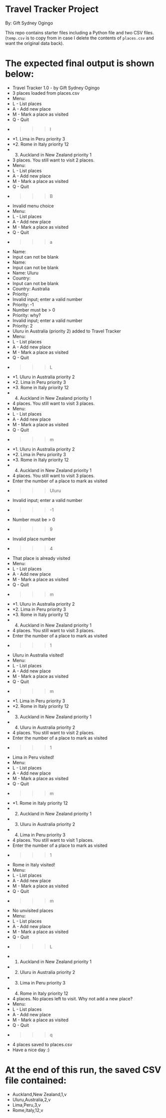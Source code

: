 # Travel Tracker Project
By: Gift Sydney Ogingo  

This repo contains starter files including a Python file and two CSV files.  
(`temp.csv` is to copy from in case I delete the contents of `places.csv` and want the original data back).

# The expected final output is shown below:
- Travel Tracker 1.0 - by Gift Sydney Ogingo
- 3 places loaded from places.csv
- Menu:
- L - List places
- A - Add new place
- M - Mark a place as visited
- Q - Quit
- >>> l
- *1. Lima in Peru priority 3
- *2. Rome in Italy priority 12
- 3. Auckland in New Zealand priority 1
- 3 places. You still want to visit 2 places.
- Menu:
- L - List places
- A - Add new place
- M - Mark a place as visited
- Q - Quit
- >>> B
- Invalid menu choice
- Menu:
- L - List places
- A - Add new place
- M - Mark a place as visited
- Q - Quit
- >>> a
- Name:
- Input can not be blank
- Name:
- Input can not be blank
- Name: Uluru
- Country:
- Input can not be blank
- Country: Australia
- Priority:
- Invalid input; enter a valid number
- Priority: -1
- Number must be > 0
- Priority: why?
- Invalid input; enter a valid number
- Priority: 2
- Uluru in Australia (priority 2) added to Travel Tracker
- Menu:
- L - List places
- A - Add new place
- M - Mark a place as visited
- Q - Quit
- >>> L
- *1. Uluru in Australia priority 2
- *2. Lima in Peru priority 3
- *3. Rome in Italy priority 12
- 4. Auckland in New Zealand priority 1
- 4 places. You still want to visit 3 places.
- Menu:
- L - List places
- A - Add new place
- M - Mark a place as visited
- Q - Quit
- >>> m
- *1. Uluru in Australia priority 2
- *2. Lima in Peru priority 3
- *3. Rome in Italy priority 12
- 4. Auckland in New Zealand priority 1
- 4 places. You still want to visit 3 places.
- Enter the number of a place to mark as visited
- >>> Uluru
- Invalid input; enter a valid number
- >>> -1
- Number must be > 0
- >>> 9
- Invalid place number
- >>> 4
- That place is already visited
- Menu:
- L - List places
- A - Add new place
- M - Mark a place as visited
- Q - Quit
- >>> m
- *1. Uluru in Australia priority 2
- *2. Lima in Peru priority 3
- *3. Rome in Italy priority 12
- 4. Auckland in New Zealand priority 1
- 4 places. You still want to visit 3 places.
- Enter the number of a place to mark as visited
- >>> 1
- Uluru in Australia visited!
- Menu:
- L - List places
- A - Add new place
- M - Mark a place as visited
- Q - Quit
- >>> m
- *1. Lima in Peru priority 3
- *2. Rome in Italy priority 12
- 3. Auckland in New Zealand priority 1
- 4. Uluru in Australia priority 2
- 4 places. You still want to visit 2 places.
- Enter the number of a place to mark as visited
- >>> 1
- Lima in Peru visited!
- Menu:
- L - List places
- A - Add new place
- M - Mark a place as visited
- Q - Quit
- >>> m
- *1. Rome in Italy priority 12
- 2. Auckland in New Zealand priority 1
- 3. Uluru in Australia priority 2
- 4. Lima in Peru priority 3
- 4 places. You still want to visit 1 places.
- Enter the number of a place to mark as visited
- >>> 1
- Rome in Italy visited!
- Menu:
- L - List places
- A - Add new place
- M - Mark a place as visited
- Q - Quit
- >>> m
- No unvisited places
- Menu:
- L - List places
- A - Add new place
- M - Mark a place as visited
- Q - Quit
- >>> L
- 1. Auckland in New Zealand priority 1
- 2. Uluru in Australia priority 2
- 3. Lima in Peru priority 3
- 4. Rome in Italy priority 12
- 4 places. No places left to visit. Why not add a new place?
- Menu:
- L - List places
- A - Add new place
- M - Mark a place as visited
- Q - Quit
- >>> q
- 4 places saved to places.csv
- Have a nice day :)
# At the end of this run, the saved CSV file contained:
- Auckland,New Zealand,1,v
- Uluru,Australia,2,v
- Lima,Peru,3,v
- Rome,Italy,12,v
